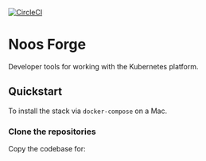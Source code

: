 [![CircleCI](https://circleci.com/gh/noosenergy/noos-forge.svg?style=svg&circle-token=6ed140ddf30bafe312339a5d3adaec60106d0710)](https://circleci.com/gh/noosenergy/noos-forge)

# Noos Forge
Developer tools for working with the Kubernetes platform.

## Quickstart
To install the stack via `docker-compose` on a Mac.

### Clone the repositories
Copy the codebase for:

